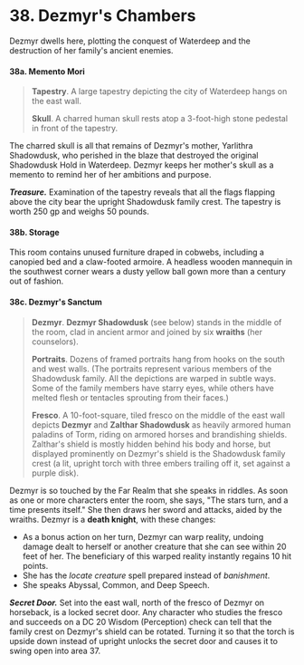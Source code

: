 # 38. Dezmyr's Chambers

Dezmyr dwells here, plotting the conquest of Waterdeep and the destruction of her family's ancient enemies.

#### 38a. Memento Mori

>**Tapestry**. A large tapestry depicting the city of Waterdeep hangs on the east wall.
>
>**Skull**. A charred human skull rests atop a 3-foot-high stone pedestal in front of the tapestry.
>

The charred skull is all that remains of Dezmyr's mother, Yarlithra Shadowdusk, who perished in the blaze that destroyed the original Shadowdusk Hold in Waterdeep. Dezmyr keeps her mother's skull as a memento to remind her of her ambitions and purpose.

***Treasure.*** Examination of the tapestry reveals that all the flags flapping above the city bear the upright Shadowdusk family crest. The tapestry is worth 250 gp and weighs 50 pounds.

#### 38b. Storage

This room contains unused furniture draped in cobwebs, including a canopied bed and a claw-footed armoire. A headless wooden mannequin in the southwest corner wears a dusty yellow ball gown more than a century out of fashion.

#### 38c. Dezmyr's Sanctum

>**Dezmyr**. **Dezmyr Shadowdusk** (see below) stands in the middle of the room, clad in ancient armor and joined by six **wraiths** (her counselors).
>
>**Portraits**. Dozens of framed portraits hang from hooks on the south and west walls. (The portraits represent various members of the Shadowdusk family. All the depictions are warped in subtle ways. Some of the family members have starry eyes, while others have melted flesh or tentacles sprouting from their faces.)
>
>**Fresco**. A 10-foot-square, tiled fresco on the middle of the east wall depicts **Dezmyr** and **Zalthar Shadowdusk** as heavily armored human paladins of Torm, riding on armored horses and brandishing shields. Zalthar's shield is mostly hidden behind his body and horse, but displayed prominently on Dezmyr's shield is the Shadowdusk family crest (a lit, upright torch with three embers trailing off it, set against a purple disk).
>

Dezmyr is so touched by the Far Realm that she speaks in riddles. As soon as one or more characters enter the room, she says, "The stars turn, and a time presents itself." She then draws her sword and attacks, aided by the wraiths. Dezmyr is a **death knight**, with these changes:

- As a bonus action on her turn, Dezmyr can warp reality, undoing damage dealt to herself or another creature that she can see within 20 feet of her. The beneficiary of this warped reality instantly regains 10 hit points.
- She has the *locate creature* spell prepared instead of *banishment*.
- She speaks Abyssal, Common, and Deep Speech.

***Secret Door.*** Set into the east wall, north of the fresco of Dezmyr on horseback, is a locked secret door. Any character who studies the fresco and succeeds on a DC 20 Wisdom (Perception) check can tell that the family crest on Dezmyr's shield can be rotated. Turning it so that the torch is upside down instead of upright unlocks the secret door and causes it to swing open into area 37.